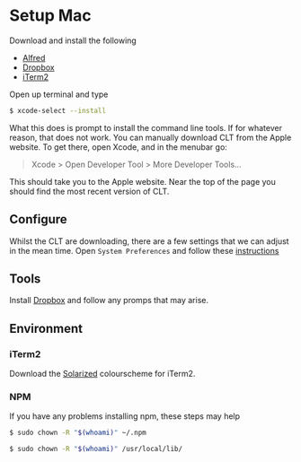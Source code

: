 # Setup Mac #

Download and install the following

 * [Alfred](http://www.alfredapp.com/#download "Download AlrfedApp")
 * [Dropbox](https://www.dropbox.com/downloading "Download Dropbox")
 * [iTerm2](http://www.iterm2.com/#/section/home "Download iTerm2")

Open up terminal and type

```bash
$ xcode-select --install
```

What this does is prompt to install the command line tools. If for whatever
reason, that does not work. You can manually download CLT from the Apple
website. To get there, open Xcode, and in the menubar go:

> Xcode > Open Developer Tool > More Developer Tools...

This should take you to the Apple website. Near the top of the page you should
find the most recent version of CLT.

## Configure ##

Whilst the CLT are downloading, there are a few settings that we can adjust in
the mean time. Open `System Preferences` and follow these [instructions](mac.config.md)

## Tools ##

Install [Dropbox](https://www.dropbox.com/downloading "Download Dropbox") and
follow any promps that may arise.

## Environment ##

### iTerm2 ###

Download the [Solarized](https://github.com/altercation/solarized/tree/master/iterm2-colors-solarized) colourscheme for iTerm2.

### NPM ###

If you have any problems installing npm, these steps may help

```bash
$ sudo chown -R "$(whoami)" ~/.npm
```

```bash
$ sudo chown -R "$(whoami)" /usr/local/lib/
```
